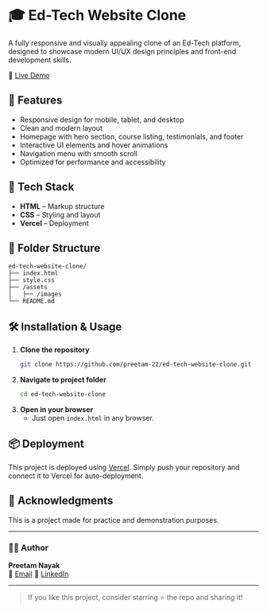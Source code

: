 
# 🎓 Ed-Tech Website Clone

A fully responsive and visually appealing clone of an Ed-Tech platform, designed to showcase modern UI/UX design principles and front-end development skills.

🔗 [Live Demo](https://ed-tech-website-clone.vercel.app/)

## 📌 Features

- Responsive design for mobile, tablet, and desktop
- Clean and modern layout
- Homepage with hero section, course listing, testimonials, and footer
- Interactive UI elements and hover animations
- Navigation menu with smooth scroll
- Optimized for performance and accessibility

## 🚀 Tech Stack

- **HTML** – Markup structure
- **CSS** – Styling and layout
- **Vercel** – Deployment

<!-- ## 📷 Screenshots

![Homepage Screenshot](./screenshots/homepage.png) Add actual screenshot path -->

## 📁 Folder Structure

```
ed-tech-website-clone/
├── index.html
├── style.css
├── /assets
│   ├── /images
└── README.md
```

## 🛠️ Installation & Usage

1. **Clone the repository**
   ```bash
   git clone https://github.com/preetam-22/ed-tech-website-clone.git
   ```
2. **Navigate to project folder**
   ```bash
   cd ed-tech-website-clone
   ```
3. **Open in your browser**
   - Just open `index.html` in any browser.

## 📦 Deployment

This project is deployed using [Vercel](https://vercel.com). Simply push your repository and connect it to Vercel for auto-deployment.

## 🙌 Acknowledgments

This is a project made for practice and demonstration purposes.

---

### 👨‍💻 Author

**Preetam Nayak**  
📧 [Email](preetamn223@gmail.com) 
🔗 [LinkedIn](https://www.linkedin.com/in/preetamn22)

---

> If you like this project, consider starring ⭐ the repo and sharing it!
